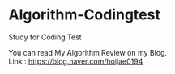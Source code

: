 # Algorithm-Codingtest
Study for Coding Test

You can read My Algorithm Review on my Blog.</br>
Link : https://blog.naver.com/hoijae0194
